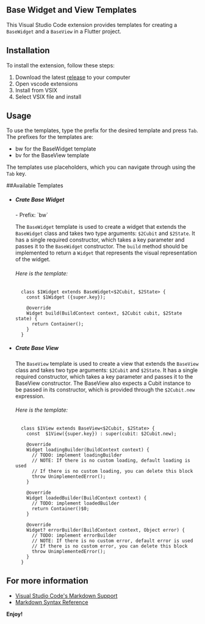 ## Base Widget and View Templates

This Visual Studio Code extension provides templates for creating a `BaseWidget` and a `BaseView` in a Flutter project.

## Installation

To install the extension, follow these steps:

   <ol>
    <li>Download the latest <a href="https://github.com/yakupemeksiz/my-snippets/releases/download/0.0.1/my-snippets-0.0.1.vsix">release</a>  to your computer</li>
    <li>Open vscode extensions</li>
    <li>Install from VSIX</li>
    <li>Select VSIX file and install</li>
  </ol>

## Usage

To use the templates, type the prefix for the desired template and press `Tab`. The prefixes for the templates are:

- bw for the BaseWidget template
- bv for the BaseView template

The templates use placeholders, which you can navigate through using the `Tab` key.

##Available Templates

- <h5>Crate Base Widget</h5>
  - Prefix: `bw`

  The `BaseWidget` template is used to create a widget that extends the `BaseWidget` class and takes two type arguments: `$2Cubit` and `$2State`. It has a single required constructor, which takes a key parameter and passes it to the `BaseWidget` constructor. The `build` method should be implemented to return a `Widget` that represents the visual representation of the widget.

    <h6>Here is the template:</h6>

  ```
    class $1Widget extends BaseWidget<$2Cubit, $2State> {
      const $1Widget ({super.key});

      @override
      Widget build(BuildContext context, $2Cubit cubit, $2State state) {
        return Container();
      }
    }
  ```

- <h5>Crate Base View</h5>

  The `BaseView` template is used to create a view that extends the `BaseView` class and takes two type arguments: `$2Cubit` and `$2State`. It has a single required constructor, which takes a key parameter and passes it to the BaseView constructor. The BaseView also expects a Cubit instance to be passed in its constructor, which is provided through the `$2Cubit.new` expression.

    <h6>Here is the template:</h6>

  ```
    class $1View extends BaseView<$2Cubit, $2State> {
      const  $1View({super.key}) : super(cubit: $2Cubit.new);

      @override
      Widget loadingBuilder(BuildContext context) {
        // TODO: implement loadingBuilder
        // NOTE: If there is no custom loading, default loading is used
        // If there is no custom loading, you can delete this block
        throw UnimplementedError();
      }

      @override
      Widget loadedBuilder(BuildContext context) {
        // TODO: implement loadedBuilder
        return Container()$0;
      }

      @override
      Widget? errorBuilder(BuildContext context, Object error) {
        // TODO: implement errorBuilder
        // NOTE: If there is no custom error, default error is used
        // If there is no custom error, you can delete this block
        throw UnimplementedError();
      }
    }
  ```

## For more information

- [Visual Studio Code's Markdown Support](http://code.visualstudio.com/docs/languages/markdown)
- [Markdown Syntax Reference](https://help.github.com/articles/markdown-basics/)

**Enjoy!**
